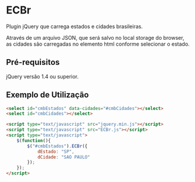 # ECBr
Plugin jQuery que carrega estados e cidades brasileiras. 

Através de um arquivo JSON, que será salvo no local storage do browser, as cidades são carregadas no elemento html conforme selecionar o estado.

## Pré-requisitos
jQuery versão 1.4 ou superior. 

## Exemplo de Utilização
```html
<select id="cmbEstados" data-cidades="#cmbCidades"></select>
<select id="cmbCidades"></select>

<script type="text/javascript" src="jquery.min.js"></script>
<script type="text/javascript" src="ECBr.js"></script>
<script type="text/javascript">
    $(function(){
        $("#cmbEstados").ECBr({
            dEstado: "SP",
            dCidade: "SAO PAULO"
        });
    });
</script>
```
